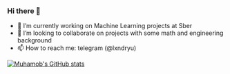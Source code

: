 ### Hi there 👋

<!--
**Muhamob/Muhamob** is a ✨ _special_ ✨ repository because its `README.md` (this file) appears on your GitHub profile.
-->

- 🔭 I’m currently working on Machine Learning projects at Sber
- 👯 I’m looking to collaborate on projects with some math and engineering background
- 📫 How to reach me: telegram (@lxndryu)

[![Muhamob's GitHub stats](https://github-readme-stats.vercel.app/api?username=Muhamob)](https://github.com/anuraghazra/github-readme-stats)
